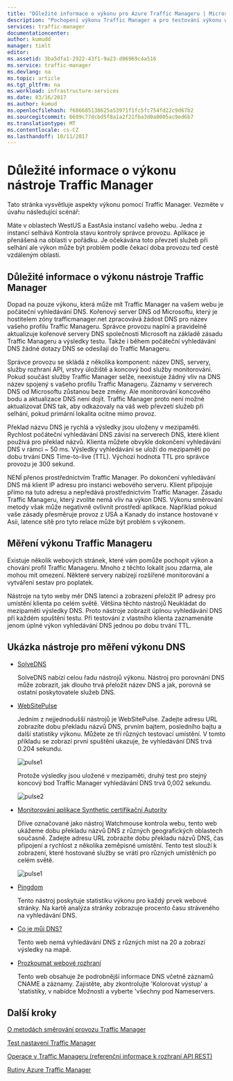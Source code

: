 ```yaml
---
title: "Důležité informace o výkonu pro Azure Traffic Manageru | Microsoft Docs"
description: "Pochopení výkonu Traffic Manager a pro testování výkonu webu při použití Správce provozu"
services: traffic-manager
documentationcenter: 
author: kumudd
manager: timlt
editor: 
ms.assetid: 3ba5dfa1-2922-43f1-9a23-d06969c4a516
ms.service: traffic-manager
ms.devlang: na
ms.topic: article
ms.tgt_pltfrm: na
ms.workload: infrastructure-services
ms.date: 03/16/2017
ms.author: kumud
ms.openlocfilehash: f686685138625a53971f1fc5fc754fd22c9d67b2
ms.sourcegitcommit: 6699c77dcbd5f8a1a2f21fba3d0a0005ac9ed6b7
ms.translationtype: MT
ms.contentlocale: cs-CZ
ms.lasthandoff: 10/11/2017
---
```

# <a name="performance-considerations-for-traffic-manager"></a>Důležité informace o výkonu nástroje Traffic Manager

Tato stránka vysvětluje aspekty výkonu pomocí Traffic Manager. Vezměte v úvahu následující scénář:

Máte v oblastech WestUS a EastAsia instancí vašeho webu. Jedna z instancí selhává Kontrola stavu kontroly správce provozu. Aplikace je přenášená na oblasti v pořádku. Je očekávána toto převzetí služeb při selhání ale výkon může být problém podle čekací doba provozu teď cestě vzdáleným oblasti.

## <a name="performance-considerations-for-traffic-manager"></a>Důležité informace o výkonu nástroje Traffic Manager

Dopad na pouze výkonu, která může mít Traffic Manager na vašem webu je počáteční vyhledávání DNS. Kořenový server DNS od Microsoftu, který je hostitelem zóny trafficmanager.net zpracovává žádost DNS pro název vašeho profilu Traffic Manageru. Správce provozu naplní a pravidelně aktualizuje kořenové servery DNS společnosti Microsoft na základě zásadu Traffic Manageru a výsledky testu. Takže i během počáteční vyhledávání DNS žádné dotazy DNS se odesílají do Traffic Manageru.

Správce provozu se skládá z několika komponent: název DNS, servery, služby rozhraní API, vrstvy úložiště a koncový bod služby monitorování. Pokud součást služby Traffic Manager selže, neexistuje žádný vliv na DNS název spojený s vašeho profilu Traffic Manageru. Záznamy v serverech DNS od Microsoftu zůstanou beze změny. Ale monitorování koncového bodu a aktualizace DNS není dojít. Traffic Manager proto není možné aktualizovat DNS tak, aby odkazovaly na váš web převzetí služeb při selhání, pokud primární lokalita ocitne mimo provoz.

Překlad názvu DNS je rychlá a výsledky jsou uloženy v mezipaměti. Rychlost počáteční vyhledávání DNS závisí na serverech DNS, které klient používá pro překlad názvů. Klienta můžete obvykle dokončení vyhledávání DNS v rámci ~ 50 ms. Výsledky vyhledávání se uloží do mezipaměti po dobu trvání DNS Time-to-live (TTL). Výchozí hodnota TTL pro správce provozu je 300 sekund.

NENÍ přenos prostřednictvím Traffic Manager. Po dokončení vyhledávání DNS má klient IP adresu pro instanci webového serveru. Klient připojuje přímo na tuto adresu a nepředává prostřednictvím Traffic Manager. Zásadu Traffic Manageru, který zvolíte nemá vliv na výkon DNS. Výkonu směrování metody však může negativně ovlivnit prostředí aplikace. Například pokud vaše zásady přesměruje provoz z USA a Kanady do instance hostované v Asii, latence sítě pro tyto relace může být problém s výkonem.

## <a name="measuring-traffic-manager-performance"></a>Měření výkonu Traffic Manageru

Existuje několik webových stránek, které vám pomůže pochopit výkon a chování profil Traffic Manageru. Mnoho z těchto lokalit jsou zdarma, ale mohou mít omezení. Některé servery nabízejí rozšířené monitorování a vytváření sestav pro poplatek.

Nástroje na tyto weby měr DNS latenci a zobrazení přeložit IP adresy pro umístění klienta po celém světě. Většina těchto nástrojů Neukládat do mezipaměti výsledky DNS. Proto nástroje zobrazit úplnou vyhledávání DNS při každém spuštění testu. Při testování z vlastního klienta zaznamenáte jenom úplné výkon vyhledávání DNS jednou po dobu trvání TTL.

## <a name="sample-tools-to-measure-dns-performance"></a>Ukázka nástroje pro měření výkonu DNS

* [SolveDNS](http://www.solvedns.com/dns-comparison/)

    SolveDNS nabízí celou řadu nástrojů výkonu. Nástroj pro porovnání DNS může zobrazit, jak dlouho trvá přeložit název DNS a jak, porovná se ostatní poskytovatele služeb DNS.

* [WebSitePulse](http://www.websitepulse.com/help/tools.php)

    Jedním z nejjednodušší nástrojů je WebSitePulse. Zadejte adresu URL zobrazíte dobu překladu názvů DNS, prvním bajtem, posledního bajtu a další statistiky výkonu. Můžete ze tří různých testovací umístění. V tomto příkladu se zobrazí první spuštění ukazuje, že vyhledávání DNS trvá 0.204 sekundu.

    ![pulse1](./media/traffic-manager-performance-considerations/traffic-manager-web-site-pulse.png)

    Protože výsledky jsou uložené v mezipaměti, druhý test pro stejný koncový bod Traffic Manager vyhledávání DNS trvá 0,002 sekundu.

    ![pulse2](./media/traffic-manager-performance-considerations/traffic-manager-web-site-pulse2.png)

* [Monitorování aplikace Synthetic certifikační Autority](https://asm.ca.com/en/checkit.php)

    Dříve označované jako nástroj Watchmouse kontrola webu, tento web ukážeme dobu překladu názvů DNS z různých geografických oblastech současně. Zadejte adresu URL zobrazíte dobu překladu názvů DNS, čas připojení a rychlost z několika zeměpisné umístění. Tento test slouží k zobrazení, které hostované služby se vrátí pro různých umístěních po celém světě.

    ![pulse1](./media/traffic-manager-performance-considerations/traffic-manager-web-site-watchmouse.png)

* [Pingdom](http://tools.pingdom.com/)

    Tento nástroj poskytuje statistiku výkonu pro každý prvek webové stránky. Na kartě analýza stránky zobrazuje procento času stráveného na vyhledávání DNS.

* [Co je můj DNS?](http://www.whatsmydns.net/)

    Tento web nemá vyhledávání DNS z různých míst na 20 a zobrazí výsledky na mapě.

* [Prozkoumat webové rozhraní](http://www.digwebinterface.com)

    Tento web obsahuje že podrobnější informace DNS včetně záznamů CNAME a záznamy. Zajistěte, aby zkontrolujte 'Kolorovat výstup' a 'statistiky, v nabídce Možnosti a vyberte 'všechny pod Nameservers.

## <a name="next-steps"></a>Další kroky

[O metodách směrování provozu Traffic Manager](traffic-manager-routing-methods.md)

[Test nastavení Traffic Manager](traffic-manager-testing-settings.md)

[Operace v Traffic Manageru (referenční informace k rozhraní API REST)](http://go.microsoft.com/fwlink/?LinkId=313584)

[Rutiny Azure Traffic Manager](http://go.microsoft.com/fwlink/p/?LinkId=400769)

